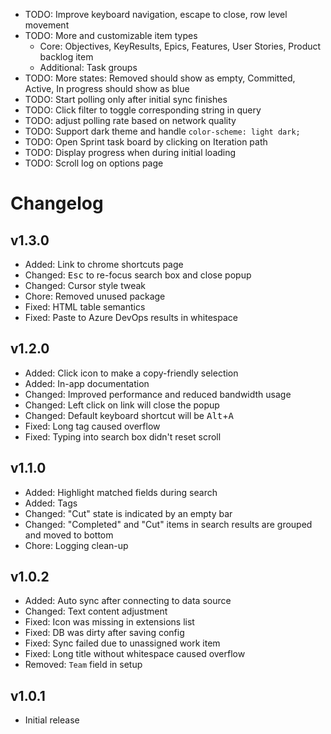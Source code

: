 - TODO: Improve keyboard navigation, escape to close, row level movement
- TODO: More and customizable item types
  - Core: Objectives, KeyResults, Epics, Features, User Stories, Product backlog item
  - Additional: Task groups
- TODO: More states: Removed should show as empty, Committed, Active, In progress should show as blue
- TODO: Start polling only after initial sync finishes
- TODO: Click filter to toggle corresponding string in query
- TODO: adjust polling rate based on network quality
- TODO: Support dark theme and handle `color-scheme: light dark;`
- TODO: Open Sprint task board by clicking on Iteration path
- TODO: Display progress when during initial loading
- TODO: Scroll log on options page

# Changelog

## v1.3.0

- Added: Link to chrome shortcuts page
- Changed: <kbd>Esc</kbd> to re-focus search box and close popup
- Changed: Cursor style tweak
- Chore: Removed unused package
- Fixed: HTML table semantics
- Fixed: Paste to Azure DevOps results in whitespace

## v1.2.0

- Added: Click icon to make a copy-friendly selection
- Added: In-app documentation
- Changed: Improved performance and reduced bandwidth usage
- Changed: Left click on link will close the popup
- Changed: Default keyboard shortcut will be <kbd>Alt</kbd>+<kbd>A</kbd>
- Fixed: Long tag caused overflow
- Fixed: Typing into search box didn't reset scroll

## v1.1.0

- Added: Highlight matched fields during search
- Added: Tags
- Changed: "Cut" state is indicated by an empty bar
- Changed: "Completed" and "Cut" items in search results are grouped and moved to bottom
- Chore: Logging clean-up

## v1.0.2

- Added: Auto sync after connecting to data source
- Changed: Text content adjustment
- Fixed: Icon was missing in extensions list
- Fixed: DB was dirty after saving config
- Fixed: Sync failed due to unassigned work item
- Fixed: Long title without whitespace caused overflow
- Removed: `Team` field in setup

## v1.0.1

- Initial release
